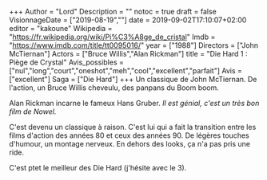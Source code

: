 +++
Author = "Lord"
Description = ""
notoc = true
draft = false
VisionnageDate = ["2019-08-19",""]
date = 2019-09-02T17:10:07+02:00
editor = "kakoune"
Wikipedia = "https://fr.wikipedia.org/wiki/Pi%C3%A8ge_de_cristal"
Imdb = "https://www.imdb.com/title/tt0095016/"
year = ["1988"]
Directors = ["John McTiernan"]
Actors = ["Bruce Willis","Alan Rickman"]
title = "Die Hard 1 : Piège de Crystal"
Avis_possibles = ["nul","long","court","oneshot","meh","cool","excellent","parfait"]
Avis = ["excellent"] 
Saga = ["Die Hard"]
+++
Un classique de John McTiernan.
De l'action, un Bruce Willis cheveulu, des panpans du Boom boom.

Alan Rickman incarne le fameux Hans Gruber.
*Il est génial, c'est un très bon film de Nowel.*

C'est devenu un classique à raison.
C'est lui qui a fait la transition entre les films d'action des années 80 et ceux des années 90.
De légères touches d'humour, un montage nerveux.
En dehors des looks, ça n'a pas pris une ride.

C'est ptet le meilleur des Die Hard (j'hésite avec le 3).

